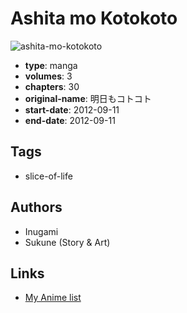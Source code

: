 # Ashita mo Kotokoto

![ashita-mo-kotokoto](https://cdn.myanimelist.net/images/manga/3/178753.jpg)

-   **type**: manga
-   **volumes**: 3
-   **chapters**: 30
-   **original-name**: 明日もコトコト
-   **start-date**: 2012-09-11
-   **end-date**: 2012-09-11

## Tags

-   slice-of-life

## Authors

-   Inugami
-   Sukune (Story & Art)

## Links

-   [My Anime list](https://myanimelist.net/manga/99081/Ashita_mo_Kotokoto)
